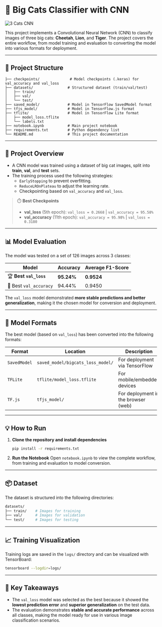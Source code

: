 # 🐾 Big Cats Classifier with CNN
![3 Cats CNN](https://github.com/user-attachments/assets/28fceb7d-6e40-4154-97d1-7282ef5656ac)

This project implements a Convolutional Neural Network (CNN) to classify images of three big cats: **Cheetah**, **Lion**, and **Tiger**. The project covers the entire workflow, from model training and evaluation to converting the model into various formats for deployment.

---

## 📁 Project Structure

```
├── checkpoints/              # Model checkpoints (.keras) for val_accuracy and val_loss
├── datasets/                # Structured dataset (train/val/test)
│   ├── train/
│   ├── val/
│   └── test/
├── saved_model/             # Model in TensorFlow SavedModel format
├── tfjs_model/              # Model in TensorFlow.js format
├── tflite/                  # Model in TensorFlow Lite format
│   ├── model_loss.tflite
│   └── labels.txt
├── notebook.ipynb           # Main project notebook
├── requirements.txt         # Python dependency list
└── README.md                # This project documentation
```

---

## 🚀 Project Overview

-   A CNN model was trained using a dataset of big cat images, split into **train**, **val**, and **test** sets.
-   The training process used the following strategies:
    -   `EarlyStopping` to prevent overfitting.
    -   `ReduceLROnPlateau` to adjust the learning rate.
    -   Checkpointing based on `val_accuracy` and `val_loss`.

> ⏱️ **Best Checkpoints**
>
> -   **val_loss** (5th epoch): `val_loss = 0.2668` | `val_accuracy = 95.58%`
> -   **val_accuracy** (11th epoch): `val_accuracy = 95.98%` | `val_loss = 0.3180`

---

## 📊 Model Evaluation

The model was tested on a set of 126 images across 3 classes:

| Model                     | Accuracy   | Average F1-Score |
| ------------------------- | ---------- | ---------------- |
| 🏆 **Best `val_loss`**    | **95.24%** | **0.9524**       |
| 🎯 Best `val_accuracy`    | 94.44%     | 0.9450           |

The `val_loss` model demonstrated **more stable predictions and better generalization**, making it the chosen model for conversion and deployment.

---

## 🔁 Model Formats

The best model (based on `val_loss`) has been converted into the following formats:

| Format       | Location                          | Description                       |
| ------------ | --------------------------------- | --------------------------------- |
| `SavedModel` | `saved_model/bigcats_loss_model/` | For deployment via TensorFlow     |
| `TFLite`     | `tflite/model_loss.tflite`        | For mobile/embedded devices       |
| `TF.js`      | `tfjs_model/`                     | For deployment in the browser (web) |

---

## 💡 How to Run

1.  **Clone the repository and install dependencies**
    ```bash
    pip install -r requirements.txt
    ```

2.  **Run the Notebook**
    Open `notebook.ipynb` to view the complete workflow, from training and evaluation to model conversion.

---

## 📦 Dataset

The dataset is structured into the following directories:

```bash
datasets/
├── train/    # Images for training
├── val/      # Images for validation
└── test/     # Images for testing
```

---

## 📈 Training Visualization

Training logs are saved in the `logs/` directory and can be visualized with TensorBoard:

```bash
tensorboard --logdir=logs/
```

---

## 📝 Key Takeaways

-   The `val_loss` model was selected as the best because it showed the **lowest prediction error** and **superior generalization** on the test data.
-   The evaluation demonstrates **stable and accurate performance** across all classes, making the model ready for use in various image classification scenarios.
